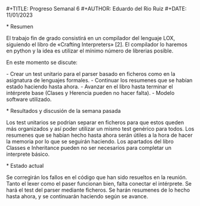 \#+TITLE: Progreso Semanal 6
 \#+AUTHOR: Eduardo del Rio Ruiz
 \#+DATE: 11/01/2023




 \* Resumen

 El trabajo fin de grado consistirá en un compilador del lenguaje LOX,
 siguiendo el libro de «Crafting Interpreters» [2]. El compilador lo haremos
 en python y la idea es utilizar el mínimo número de librerias posible.

 En este momento se discute:

 \- Crear un test unitario para el parser basado en ficheros como en la asignatura de lenguajes formales.
 \- Continuar los resumenes que se habían estado haciendo hasta ahora.
 \- Avanzar en el libro hasta terminar el intérprete base (Clases y Herencia pueden no hacer falta).
 \- Modelo software utilizado.



 \* Resultados y discusión de la semana pasada

Los test unitarios se podrían separar en ficheros para que estos queden más organizados y así poder utilizar un mismo test genérico para todos.
Los resumenes que se habían hecho hasta ahora serán útiles a la hora de hacer la memoria por lo que se seguirán haciendo.
Los apartados del libro Classes e Inheritance pueden no ser necesarios para completar un interprete básico.
 
 

 \* Estado actual

Se corregirán los fallos en el código que han sido resueltos en la reunión.
Tanto el lexer como el paser funcionan bien, falta conectar el intérprete.
Se hará el test del parser mediante ficheros.
Se harán resumenes de lo hecho hasta ahora, y se continuarán haciendo según se avance.


